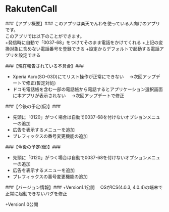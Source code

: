 RakutenCall
===========

###【アプリ概要】###
このアプリは楽天でんわを使っている人向けのアプリです。  
このアプリでは以下のことができます。  
+発信時に自動で「0037-68」をつけてそのまま電話をかけてくれる
+上記の変換対象に含めない電話番号を登録できる
+設定からデフォルトで起動する電話アプリを設定できる

###【現在報告されている不具合】###
+ Xperia Acro(SO-03D)にてリスト操作が正常にできない
　→次回アップデートで修正(暫定対処)  
+ ドコモ電話帳を含む一部の電話帳から電話するとアプリケーション選択画面に本アプリが表示されない
　→次回アップデートで修正

###【今後の予定(仮)】###
+ 先頭に「0120」がつく場合は自動で0037-68を付けないオプションメニューの追加
+ 広告を表示するメニューを追加
+ プレフィックスの番号変更機能の追加

###【今後の予定(仮)】###
+ 先頭に「0120」がつく場合は自動で0037-68を付けないオプションメニューの追加
+ 広告を表示するメニューを追加
+ プレフィックスの番号変更機能の追加

###【バージョン情報】###
+Version1.1公開
　OSがICS(4.0.3, 4.0.4)の端末で正常に起動できないバグを修正  

+Version1.0公開  